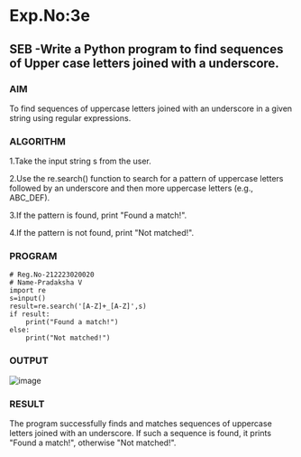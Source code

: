 # Exp.No:3e
## SEB -Write a Python program to find sequences of Upper case letters joined with a underscore.

### AIM  
To find sequences of uppercase letters joined with an underscore in a given string using regular expressions.

### ALGORITHM

1.Take the input string s from the user.

2.Use the re.search() function to search for a pattern of uppercase letters followed by an underscore and then more uppercase letters (e.g., ABC_DEF).

3.If the pattern is found, print "Found a match!".

4.If the pattern is not found, print "Not matched!".

### PROGRAM

```
# Reg.No-212223020020
# Name-Pradaksha V
import re
s=input()
result=re.search('[A-Z]+_[A-Z]',s)
if result:
    print("Found a match!")
else:
    print("Not matched!")
```

### OUTPUT
![image](https://github.com/user-attachments/assets/3ec5e89d-9770-4a24-a84f-3f74346fc918)

### RESULT
The program successfully finds and matches sequences of uppercase letters joined with an underscore. If such a sequence is found, it prints "Found a match!", otherwise "Not matched!".
